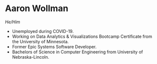 <!--
**12wollmana/12wollmana** is a ✨ _special_ ✨ repository because its `README.md` (this file) appears on your GitHub profile.

Here are some ideas to get you started:

- 🔭 I’m currently working on ...
- 🌱 I’m currently learning ...
- 👯 I’m looking to collaborate on ...
- 🤔 I’m looking for help with ...
- 💬 Ask me about ...
- 📫 How to reach me: ...
- 😄 Pronouns: ...
- ⚡ Fun fact: ...
-->

# Aaron Wollman
<em>He/Him</em>
<ul>
  <li>
    Unemployed during COVID-19.
  </li>
  <li>
    Working on Data Analytics & Visualizations Bootcamp Certificate from the University of Minnesota.
  </li>
  <li>
    Former Epic Systems Software Developer.
  </li>
  <li>
    Bachelors of Science in Computer Engineering from University of Nebraska-Lincoln.
  </li>
</ul>


